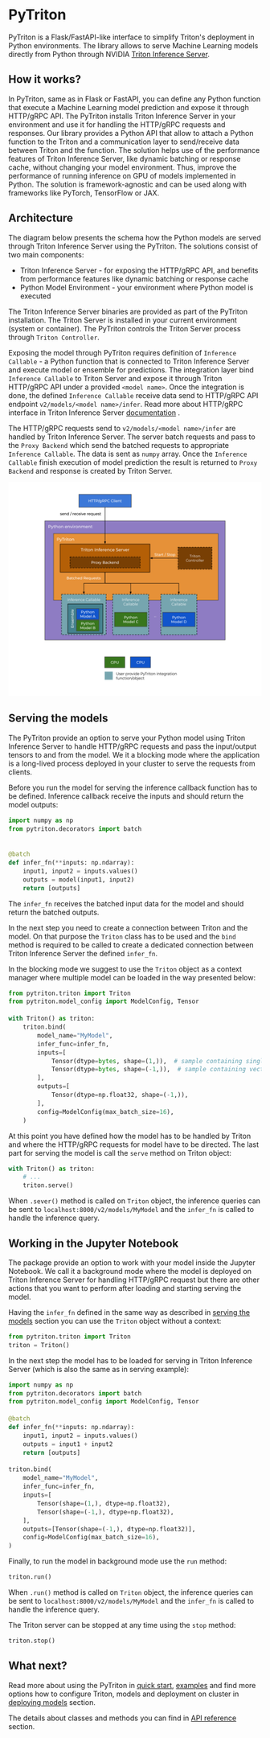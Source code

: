<!--
Copyright (c) 2022, NVIDIA CORPORATION. All rights reserved.

Licensed under the Apache License, Version 2.0 (the "License");
you may not use this file except in compliance with the License.
You may obtain a copy of the License at

    http://www.apache.org/licenses/LICENSE-2.0

Unless required by applicable law or agreed to in writing, software
distributed under the License is distributed on an "AS IS" BASIS,
WITHOUT WARRANTIES OR CONDITIONS OF ANY KIND, either express or implied.
See the License for the specific language governing permissions and
limitations under the License.
-->

# PyTriton


PyTriton is a Flask/FastAPI-like interface to simplify Triton's deployment in Python environments.
The library allows to serve Machine Learning models directly from Python through
NVIDIA [Triton Inference Server](https://github.com/triton-inference-server).

## How it works?

In PyTriton, same as in Flask or FastAPI, you can define any Python function that execute a Machine Learning model prediction and expose
it through HTTP/gRPC API. The PyTriton installs Triton Inference Server in your environment and use it for handling the
HTTP/gRPC requests and responses. Our library provides a Python API that allow to attach a Python function to the Triton
and a communication layer to send/receive data between Triton and the function. The solution helps use of the
performance features of Triton Inference Server, like dynamic batching or response cache, without changing your model
environment. Thus, improve the performance of running inference on GPU of models implemented in Python. The solution is
framework-agnostic and can be used along with frameworks like PyTorch, TensorFlow or JAX.

## Architecture

The diagram below presents the schema how the Python models are served through Triton Inference Server using the
PyTriton. The solutions consist of two main components:

- Triton Inference Server - for exposing the HTTP/gRPC API, and benefits from performance features like dynamic batching
  or response cache
- Python Model Environment - your environment where Python model is executed

The Triton Inference Server binaries are provided as part of the PyTriton installation. The Triton Server is
installed in your current environment (system or container). The PyTriton controls the Triton Server process
through `Triton Controller`.

Exposing the model through PyTriton requires definition of `Inference Callable` - a Python function that is
connected to Triton Inference Server and execute model or ensemble for predictions. The integration layer bind
`Inference Callable` to Triton Server and expose it through Triton HTTP/gRPC API under a provided `<model name>`. Once
the integration is done, the defined `Inference Callable` receive data send to HTTP/gRPC API endpoint
`v2/models/<model name>/infer`. Read more about HTTP/gRPC interface in Triton Inference Server
[documentation](https://github.com/triton-inference-server/server/blob/main/docs/customization_guide/inference_protocols.md#httprest-and-grpc-protocols)
.

The HTTP/gRPC requests send to `v2/models/<model name>/infer` are handled by Triton
Inference Server. The server batch requests and pass to the `Proxy Backend` which send the batched requests to appropriate
`Inference Callable`. The data is sent as `numpy` array. Once the `Inference Callable` finish execution of
model prediction the result is returned to `Proxy Backend` and response is created by Triton Server.

![High Level Design](assets/hld.svg)

## Serving the models

The PyTriton provide an option to serve your Python model using Triton Inference Server to
handle HTTP/gRPC
requests and pass the input/output tensors to and from the model. We it a blocking mode where the application is a
long-lived process deployed in your cluster to serve the requests from clients.

Before you run the model for serving the inference callback function has to be defined. Inference callback receive the
inputs and should return the model outputs:

```python
import numpy as np
from pytriton.decorators import batch


@batch
def infer_fn(**inputs: np.ndarray):
    input1, input2 = inputs.values()
    outputs = model(input1, input2)
    return [outputs]
```

The `infer_fn` receives the batched input data for the model and should return the batched outputs.

In the next step you need to create a connection between Triton and the model. On that purpose the `Triton` class has to
be used and the `bind` method is required to be called to create a dedicated connection between Triton Inference
Server the defined `infer_fn`.

In the blocking mode we suggest to use the `Triton` object as a context manager where multiple model can be loaded in
the way presented below:

<!--pytest-codeblocks:cont-->

```python
from pytriton.triton import Triton
from pytriton.model_config import ModelConfig, Tensor

with Triton() as triton:
    triton.bind(
        model_name="MyModel",
        infer_func=infer_fn,
        inputs=[
            Tensor(dtype=bytes, shape=(1,)),  # sample containing single bytes value
            Tensor(dtype=bytes, shape=(-1,)),  # sample containing vector of bytes
        ],
        outputs=[
            Tensor(dtype=np.float32, shape=(-1,)),
        ],
        config=ModelConfig(max_batch_size=16),
    )
```

At this point you have defined how the model has to be handled by Triton and where the HTTP/gRPC requests for model have
to be directed. The last part for serving the model is call the `serve` method on Triton object:

<!--pytest.mark.skip-->

```python
with Triton() as triton:
    # ...
    triton.serve()
```

When `.sever()`  method is called on `Triton` object, the inference queries can be sent to
`localhost:8000/v2/models/MyModel` and the `infer_fn` is called to handle the inference query.

## Working in the Jupyter Notebook

The package provide an option to work with your model inside the Jupyter Notebook. We call it a
background mode where
the model is deployed on Triton Inference Server for handling HTTP/gRPC request but there are other actions that you
want to perform after loading and starting serving the model.

Having the `infer_fn` defined in the same way as described in [serving the models](#serving-the-models) section you
can use the `Triton` object without a context:

```python
from pytriton.triton import Triton
triton = Triton()
```

In the next step the model has to be loaded for serving in Triton Inference Server (which is also the same
as in serving example):

<!--pytest-codeblocks:cont-->

```python
import numpy as np
from pytriton.decorators import batch
from pytriton.model_config import ModelConfig, Tensor

@batch
def infer_fn(**inputs: np.ndarray):
    input1, input2 = inputs.values()
    outputs = input1 + input2
    return [outputs]

triton.bind(
    model_name="MyModel",
    infer_func=infer_fn,
    inputs=[
        Tensor(shape=(1,), dtype=np.float32),
        Tensor(shape=(-1,), dtype=np.float32),
    ],
    outputs=[Tensor(shape=(-1,), dtype=np.float32)],
    config=ModelConfig(max_batch_size=16),
)
```

Finally, to run the model in background mode use the `run` method:

<!--pytest.mark.skip-->

```python
triton.run()
```

When `.run()`  method is called on `Triton` object, the inference queries can be sent to
`localhost:8000/v2/models/MyModel` and the `infer_fn` is called to handle the inference query.

The Triton server can be stopped at any time using the `stop` method:

<!--pytest.mark.skip-->

```python
triton.stop()
```

## What next?

Read more about using the PyTriton in [quick start](quick_start.md), [examples](examples.md) and
find more options how to configure Triton, models and deployment on cluster in [deploying models](deploying_models.md)
section.

The details about classes and methods you can find in [API reference](api.md) section.

